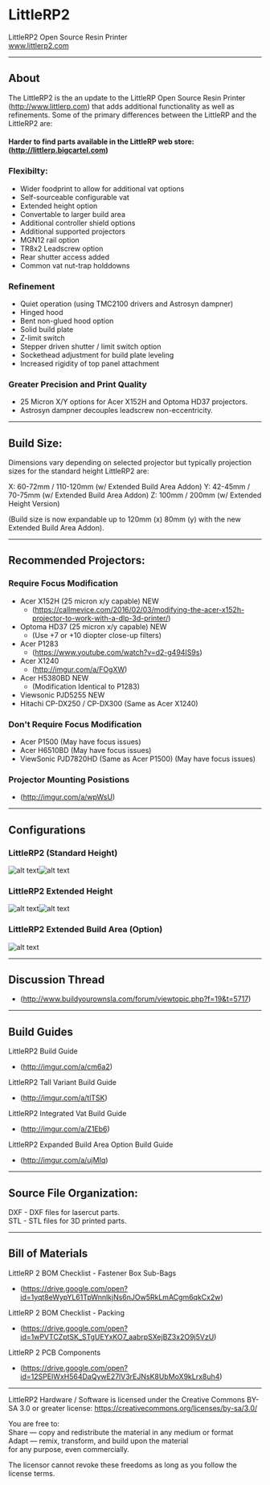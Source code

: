 # LittleRP2
LittleRP2 Open Source Resin Printer  
www.littlerp2.com

---


## About

The LittleRP2 is the an update to the LittleRP Open Source Resin Printer (http://www.littlerp.com) that adds additional functionality as well as refinements. Some of the primary differences between the LittleRP and the LittleRP2 are:

#### Harder to find parts available in the LittleRP web store: (http://littlerp.bigcartel.com)

### Flexibilty:
- Wider foodprint to allow for additional vat options
- Self-sourceable configurable vat
- Extended height option
- Convertable to larger build area
- Additional controller shield options
- Additional supported projectors
- MGN12 rail option
- TR8x2 Leadscrew option
- Rear shutter access added
- Common vat nut-trap holddowns

### Refinement
- Quiet operation (using TMC2100 drivers and Astrosyn dampner)
- Hinged hood
- Bent non-glued hood option
- Solid build plate
- Z-limit switch
- Stepper driven shutter / limit switch option
- Sockethead adjustment for build plate leveling
- Increased rigidity of top panel attachment

### Greater Precision and Print Quality
- 25 Micron X/Y options for Acer X152H and Optoma HD37 projectors.
- Astrosyn dampner decouples leadscrew non-eccentricity.

---


## Build Size:
Dimensions vary depending on selected projector but typically projection sizes for the standard height LittleRP2 are:

X: 60-72mm / 110-120mm (w/ Extended Build Area Addon)
Y: 42-45mm / 70-75mm (w/ Extended Build Area Addon)
Z: 100mm / 200mm (w/ Extended Height Version)

(Build size is now expandable up to 120mm (x) 80mm (y) with the new Extended Build Area Addon).

---


## Recommended Projectors:

### Require Focus Modification
- Acer X152H (25 micron x/y capable) NEW
    * (https://callmevice.com/2016/02/03/modifying-the-acer-x152h-projector-to-work-with-a-dlp-3d-printer/)
- Optoma HD37 (25 micron x/y capable) NEW
    * (Use +7 or +10 diopter close-up filters)
- Acer P1283
    * (https://www.youtube.com/watch?v=d2-g494IS9s)
- Acer X1240
    * (http://imgur.com/a/FOgXW)
- Acer H5380BD NEW
    * (Modification Identical to P1283)
- Viewsonic PJD5255 NEW
- Hitachi CP-DX250 / CP-DX300 (Same as Acer X1240)

### Don't Require Focus Modification
- Acer P1500 (May have focus issues)
- Acer H6510BD (May have focus issues)
- ViewSonic PJD7820HD (Same as Acer P1500) (May have focus issues)

### Projector Mounting Posistions
- (http://imgur.com/a/wpWsU)

---

## Configurations

### LittleRP2 (Standard Height)
![alt text](http://i.imgur.com/vZLMnu6l.jpg "LittleRP2")![alt text](http://i.imgur.com/f9xXAVMl.jpg "LittleRP2")

### LittleRP2 Extended Height
![alt text](http://i.imgur.com/09GMzy9l.jpg "LittleRP2 Extended Height")![alt text](http://i.imgur.com/jRWkJpEl.jpg "LittleRP2 Extended Height")

### LittleRP2 Extended Build Area (Option)
![alt text](http://i.imgur.com/xJ0F0O2l.jpg "LittleRP2 Extended Build Area")

---


## Discussion Thread
- (http://www.buildyourownsla.com/forum/viewtopic.php?f=19&t=5717)

---


## Build Guides

LittleRP2 Build Guide
- (http://imgur.com/a/cm6a2)

LittleRP2 Tall Variant Build Guide
- (http://imgur.com/a/tlTSK)

LittleRP2 Integrated Vat Build Guide
- (http://imgur.com/a/Z1Eb6)

LittleRP2 Expanded Build Area Option Build Guide
- (http://imgur.com/a/ujMIq)

---


## Source File Organization:

DXF - DXF files for lasercut parts.  
STL - STL files for 3D printed parts.

---


## Bill of Materials

LittleRP 2 BOM Checklist - Fastener Box Sub-Bags
- (https://drive.google.com/open?id=1yqt8eWypYL61TpWnnlkjNs6nJOw5RkLmACgm6qkCx2w)

LittleRP 2 BOM Checklist - Packing
- (https://drive.google.com/open?id=1wPVTCZptSK_STgUEYxKO7_aabrpSXejBZ3x2O9j5VzU)

LittleRP 2 PCB Components
- (https://drive.google.com/open?id=12SPEIWxH564DaQywE27lV3rEJNsK8UbMoX9kLrx8uh4)

---

LittleRP2 Hardware / Software is licensed under the Creative Commons BY-SA 3.0 or greater license: https://creativecommons.org/licenses/by-sa/3.0/

You are free to:  
Share — copy and redistribute the material in any medium or format  
Adapt — remix, transform, and build upon the material  
for any purpose, even commercially.

The licensor cannot revoke these freedoms as long as you follow the license terms.
